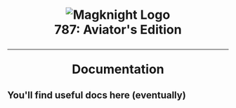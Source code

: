 <h1 align="center">
<img src="https://https://flamboyant-mccarthy-ce7e97.netlify.com/img/branding/logoGithub.png" alt="Magknight Logo">
<br><b>787</b>: Aviator's Edition<hr>Documentation
</h1>

<h2>You'll find useful docs here (eventually)</h2>

